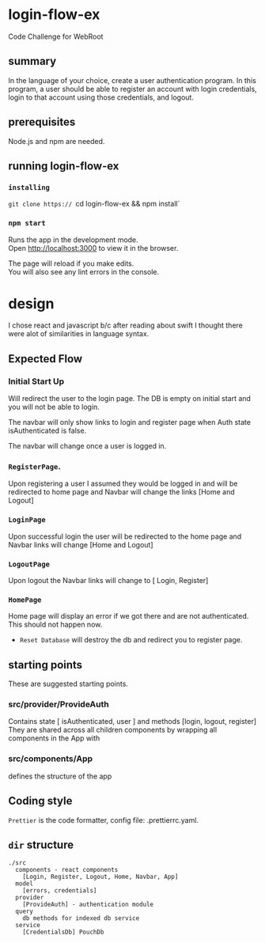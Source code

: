 # login-flow-ex
Code Challenge for WebRoot

## summary
In the language of your choice, create a user authentication program. In this program, a user should be able to
register an account with login credentials, login to that account using those credentials, and logout.

## prerequisites
Node.js and npm are needed.

## running login-flow-ex

### `installing`
`git clone https://
`cd login-flow-ex && npm install`

### `npm start`

Runs the app in the development mode.\
Open [http://localhost:3000](http://localhost:3000) to view it in the browser.

The page will reload if you make edits.\
You will also see any lint errors in the console.

# design
I chose react and javascript b/c after reading about swift I thought there were alot of similarities in language syntax.

## Expected Flow
### Initial Start Up
Will redirect the user to the login page. 
The DB is empty on initial start and you will not be able to login. 

The navbar will only show links to login and register page when Auth state isAuthenticated is false.

The navbar will change once a user is logged in.

### `RegisterPage`.
Upon registering a user I assumed they would be logged in and will be redirected to home page and Navbar will change the links [Home and Logout]

### `LoginPage`
Upon successful login the user will be redirected to the home page and Navbar links will change [Home and Logout]

### `LogoutPage`
Upon logout the Navbar links will change to [ Login, Register]

### `HomePage`
Home page will display an error if we got there and are not authenticated. This should not happen now.

* `Reset Database` will destroy the db and redirect you to register page.

## starting points
These are suggested starting points.

### src/provider/ProvideAuth
Contains state [ isAuthenticated, user ] and methods [login, logout, register]
They are shared across all children components by wrapping all components in the App with <ProvideAuth>

### src/components/App
defines the structure of the app



## Coding style
`Prettier` is the code formatter, config file: .prettierrc.yaml.

## `dir` structure
````
./src 
  components - react components 
    [Login, Register, Logout, Home, Navbar, App]
  model
    [errors, credentials]
  provider 
    [ProvideAuth] - authentication module
  query 
    db methods for indexed db service
  service 
    [CredentialsDb] PouchDb

````
